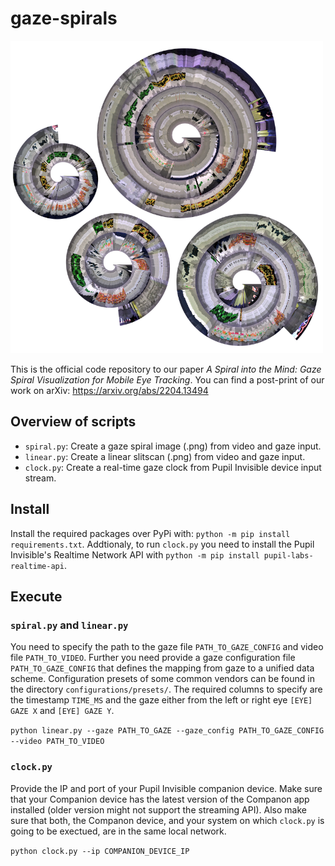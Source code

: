 # gaze-spirals

<img src="teaser.png" width="500" height="500">

This is the official code repository to our paper *A Spiral into the Mind: Gaze Spiral Visualization for Mobile Eye Tracking*.
You can find a post-print of our work on arXiv: https://arxiv.org/abs/2204.13494

## Overview of scripts

- `spiral.py`: Create a gaze spiral image (.png) from video and gaze input.
- `linear.py`: Create a linear slitscan (.png) from video and gaze input.
- `clock.py`: Create a real-time gaze clock from Pupil Invisible device input stream.


## Install

Install the required packages over PyPi with: `python -m pip install requirements.txt`.
Addtionaly, to run `clock.py` you need to install the Pupil Invisible's Realtime Network API with `python -m pip install pupil-labs-realtime-api`.

## Execute

### `spiral.py` and `linear.py` 

You need to specify the path to the gaze file `PATH_TO_GAZE_CONFIG`  and video file `PATH_TO_VIDEO`.
Further you need provide a gaze configuration file `PATH_TO_GAZE_CONFIG` that defines the mapping from gaze to a unified data scheme.
Configuration presets of some common vendors can be found in the directory `configurations/presets/`.
The required columns to specify are the timestamp `TIME_MS` and the gaze either from the left or right eye `[EYE] GAZE X` and `[EYE] GAZE Y`.

`python linear.py --gaze PATH_TO_GAZE --gaze_config PATH_TO_GAZE_CONFIG --video PATH_TO_VIDEO`

### `clock.py` 

Provide the IP and port of your Pupil Invisible companion device.
Make sure that your Companion device has the latest version of the Companon app installed (older version might not support the streaming API).
Also make sure that both, the Companon device, and your system on which `clock.py` is going to be exectued, are in the same local network.

`python clock.py --ip COMPANION_DEVICE_IP`

